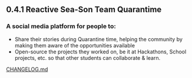 ## 0.4.1 Reactive Sea-Son Team Quarantime
### A social media platform for people to:
- Share their stories during Quarantine time, helping the community by making them aware of the opportunities available
- Open-source the projects they worked on, be it at Hackathons, School projects, etc. so that other students can collaborate & learn.

[CHANGELOG.md](https://github.com/MLH-Fellowship/0.4.1-Quarantime/blob/master/CHANGELOG.md)
